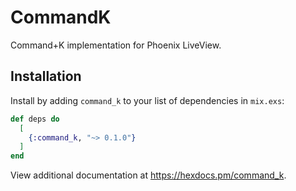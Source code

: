 # CommandK

Command+K implementation for Phoenix LiveView.

## Installation

Install by adding `command_k` to your list of dependencies in `mix.exs`:

```elixir
def deps do
  [
    {:command_k, "~> 0.1.0"}
  ]
end
```

View additional documentation at <https://hexdocs.pm/command_k>.
